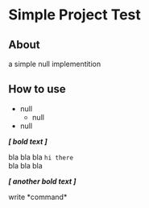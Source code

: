 # Simple Project Test


## About

a simple null implementition


## How to use

* null
  - null
* null

***[ bold text ]*** <br />

bla bla bla <code>hi there</code><br />
bla bla bla <br />

***[ another bold text ]*** <br />

write \*command\*
